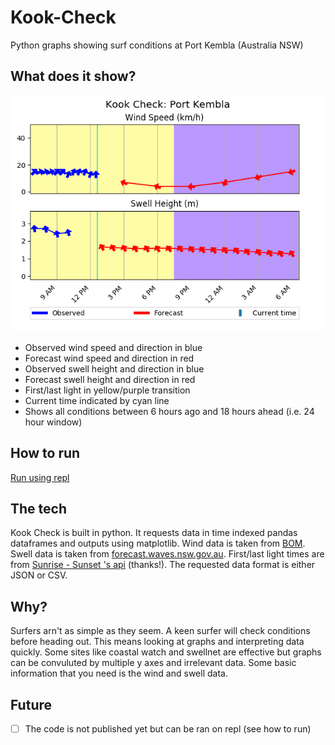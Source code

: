 # Kook-Check
Python graphs showing surf conditions at Port Kembla (Australia NSW) 

## What does it show?
![](https://github.com/DevonTomatoSandwich/Kook-Check/blob/master/readme_pic.png)


- Observed wind speed and direction in blue
- Forecast wind speed and direction in red
- Observed swell height and direction in blue
- Forecast swell height and direction in red
- First/last light in yellow/purple transition
- Current time indicated by cyan line
- Shows all conditions between 6 hours ago and 18 hours ahead (i.e. 24 hour window)

## How to run
[Run using repl](https://repl.it/@billybud/Kook-Check)


## The tech

Kook Check is built in python. It requests data in time indexed pandas dataframes and outputs using matplotlib. 
Wind data is taken from [BOM](http://www.bom.gov.au/). Swell data is taken from [forecast.waves.nsw.gov.au](forecast.waves.nsw.gov.au). 
First/last light times are from [Sunrise - Sunset 's api](https://sunrise-sunset.org/api) (thanks!). The requested data format is either JSON or CSV.

## Why?
Surfers arn't as simple as they seem. A keen surfer will check conditions before heading out. 
This means looking at graphs and interpreting data quickly. Some sites like coastal watch and swellnet 
are effective but graphs can be convuluted by multiple y axes and irrelevant data. 
Some basic information that you need is the wind and swell data.

## Future

- [ ] The code is not published yet but can be ran on repl (see how to run)

